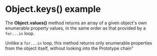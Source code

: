 # Object.keys() example

The **Object.values()** method returns an array of a given object's own enumerable property values, in the same order as that provided by a `for...in` loop. 

Unilike a `for...in` loop, this method returns only enumerable properties from the object itself, without looking into the Prototype chain"